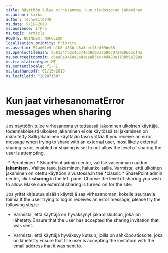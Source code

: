 ```yaml
---
title: Näyttöön tulee virhesanoma, kun tiedostojen jakaminen
ms.author: kirks
author: Techwriter40
ms.date: 9/18/2018
ms.audience: ITPro
ms.topic: article
ROBOTS: NOINDEX, NOFOLLOW
localization_priority: Priority
ms.assetid: 51ad61e5-a1b8-483b-b6a3-ec13ed09dd68
ms.openlocfilehash: b58334fd2c435743d9cb032a80c07aee0666cf4a
ms.sourcegitcommit: d6ea5e9458a2b8ceaab3ac4bd483e1130b9a398a
ms.translationtype: MT
ms.contentlocale: fi-FI
ms.lasthandoff: 01/15/2019
ms.locfileid: "28287150"
---
```

# <a name="error-messages-when-sharing"></a><span data-ttu-id="b658a-102">Kun jaat virhesanomat</span><span class="sxs-lookup"><span data-stu-id="b658a-102">Error messages when sharing</span></span>

<span data-ttu-id="b658a-103">Jos näyttöön tulee virhesanoma yritettäessä jakaminen ulkoinen käyttäjä, todennäköisesti ulkoisen jakaminen ei ole käytössä tai jakaminen on määritetty Salli jakaminen käyttäjän taso yrittää.</span><span class="sxs-lookup"><span data-stu-id="b658a-103">If you receive an error message when trying to share with an external user, most likely external sharing is not enabled or sharing is set to not allow the level of sharing the user is attempting.</span></span>
  
<span data-ttu-id="b658a-p101">-\* Perinteinen \* SharePoint admin center, valitse vasemman ruudun **jakamisen** . Valitse taso, jakaminen, haluatko sallia. Varmista, että ulkoinen jakaminen on otettu käyttöön sivustossa.</span><span class="sxs-lookup"><span data-stu-id="b658a-p101">In the  \*classic \* SharePoint admin center, click **sharing** in the left pane. Choose the level of sharing you wish to allow. Make sure external sharing is turned on for the site.</span></span> 
  
<span data-ttu-id="b658a-107">Jos yrität kirjautua sisään käyttäjä saa virhesanoman, kokeile seuraavia toimia:</span><span class="sxs-lookup"><span data-stu-id="b658a-107">If the user trying to log in receives an error message, please try the following steps:</span></span>
  
- <span data-ttu-id="b658a-108">Varmista, että käyttäjä on hyväksynyt jakamiskutsun, joka on lähetetty.</span><span class="sxs-lookup"><span data-stu-id="b658a-108">Ensure that the user has accepted the sharing invitation that was sent.</span></span>
    
- <span data-ttu-id="b658a-109">Varmista, että käyttäjä hyväksyy kutsun, joilla on sähköpostiosoite, joka on lähetetty.</span><span class="sxs-lookup"><span data-stu-id="b658a-109">Ensure that the user is accepting the invitation with the email address that it was sent to.</span></span>
    

